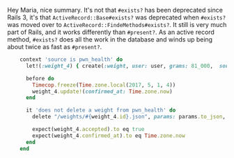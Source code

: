 Hey Maria, nice summary.
It's not that `#exists?` has been deprecated since Rails 3, it's that `ActiveRecord::Base#exists?`
was deprecated when `#exists?` was moved over to `ActiveRecord::FindeMethods#exists?`. It still is very much part of Rails, and it works differently than `#present?`. As an active record method, `#exists?` does all the work in the database and winds up being about twice as fast as `#present?`.

```ruby
    context 'source is pwn_health' do
      let!(:weight_4) { create(:weight, user: user, grams: 81_000,  source: 'pwn_health') }

      before do
        Timecop.freeze(Time.zone.local(2017, 5, 1, 4))
        weight_4.update!(confirmed_at: Time.zone.now)
      end

      it 'does not delete a weight from pwn_health' do
        delete "/weights/#{weight_4.id}.json", params: params.to_json, headers: http_headers(user)

        expect(weight_4.accepted).to eq true
        expect(weight_4.confirmed_at).to eq Time.zone.now
      end
    end
```
